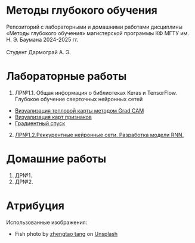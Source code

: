 # Методы глубокого обучения
Репозиторий с лабораторными и домашними работами дисциплины «Методы глубокого обучения» магистерской программы КФ МГТУ им. Н. Э. Баумана 2024-2025 гг. </br></br>
Студент Дармограй А. Э.

# Лабораторные работы
1. ЛР№1.1. Общая информация о библиотеках Keras и TensorFlow. Глубокое обучение сверточных нейронных сетей</br>
* <a href="https://github.com/Dariarty/Deep_Learning_Methods/blob/main/src/LAB_1_1/heat_map.ipynb" title="Grad CAM link">Визуализация тепловой карты методом Grad CAM</a>
* <a href="https://github.com/Dariarty/Deep_Learning_Methods/blob/main/src/LAB_1_1/feature_map.ipynb" title="Grad CAM link">Визуализация карт признаков</a>
* <a href="https://github.com/Dariarty/Deep_Learning_Methods/blob/main/src/LAB_1_1/gradient_descent.ipynb" title="Grad CAM link">Градиентный спуск</a>

2. <a href="https://github.com/Dariarty/Deep_Learning_Methods/blob/main/src/LAB_1_2/bigmart_rnn.ipynb" title = "Lab2 link">ЛР№1.2.Реккурентные нейронные сети. Разработка модели RNN.</a>

# Домашние работы
1. ДР№1.
2. ДР№2.

# Атрибуция

Использованные изображения:
* Fish photo by <a href="https://unsplash.com/@tangzhengtao?utm_content=creditCopyText&utm_medium=referral&utm_source=unsplash">zhengtao tang</a> on <a href="https://unsplash.com/photos/white-gold-fish-V7SKRhXskv8?utm_content=creditCopyText&utm_medium=referral&utm_source=unsplash">Unsplash</a>
